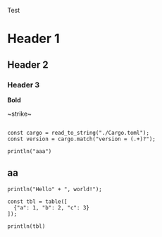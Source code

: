 Test

# Header 1
## Header 2
### Header 3

**Bold**

~strike~

```violet

const cargo = read_to_string("./Cargo.toml");
const version = cargo.match("version = (.+)?");

println("aaa")
```

## aa

```violet
println("Hello" + ", world!");

const tbl = table([
  {"a": 1, "b": 2, "c": 3}
]);

println(tbl)
```
